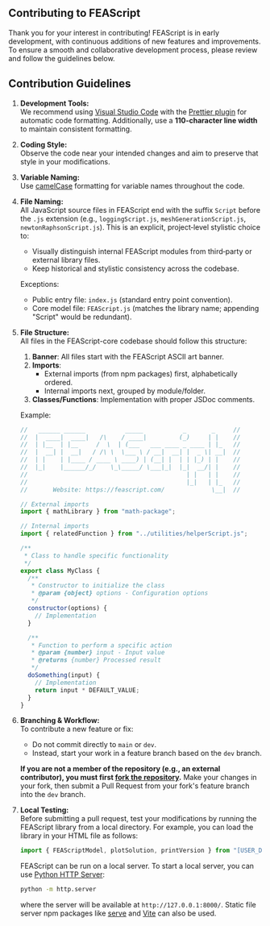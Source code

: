 ## Contributing to FEAScript

Thank you for your interest in contributing! FEAScript is in early development, with continuous additions of new features and improvements. To ensure a smooth and collaborative development process, please review and follow the guidelines below.

## Contribution Guidelines

1. **Development Tools:**  
   We recommend using [Visual Studio Code](https://code.visualstudio.com/) with the [Prettier plugin](https://marketplace.visualstudio.com/items?itemName=esbenp.prettier-vscode) for automatic code formatting. Additionally, use a **110-character line width** to maintain consistent formatting.

2. **Coding Style:**  
   Observe the code near your intended changes and aim to preserve that style in your modifications.

3. **Variable Naming:**  
   Use [camelCase](https://en.wikipedia.org/wiki/Camel_case) formatting for variable names throughout the code.

4. **File Naming:**  
   All JavaScript source files in FEAScript end with the suffix `Script` before the `.js` extension (e.g., `loggingScript.js`, `meshGenerationScript.js`, `newtonRaphsonScript.js`). This is an explicit, project‑level stylistic choice to:

   - Visually distinguish internal FEAScript modules from third‑party or external library files.
   - Keep historical and stylistic consistency across the codebase.

   Exceptions:

   - Public entry file: `index.js` (standard entry point convention).
   - Core model file: `FEAScript.js` (matches the library name; appending "Script" would be redundant).

5. **File Structure:**  
   All files in the FEAScript-core codebase should follow this structure:

   1. **Banner**: All files start with the FEAScript ASCII art banner.
   2. **Imports**:
      - External imports (from npm packages) first, alphabetically ordered.
      - Internal imports next, grouped by module/folder.
   3. **Classes/Functions**: Implementation with proper JSDoc comments.

   Example:

   ```javascript
   //   ______ ______           _____           _       _     //
   //  |  ____|  ____|   /\    / ____|         (_)     | |    //
   //  | |__  | |__     /  \  | (___   ___ ____ _ ____ | |_   //
   //  |  __| |  __|   / /\ \  \___ \ / __|  __| |  _ \| __|  //
   //  | |    | |____ / ____ \ ____) | (__| |  | | |_) | |    //
   //  |_|    |______/_/    \_\_____/ \___|_|  |_|  __/| |    //
   //                                            | |   | |    //
   //                                            |_|   | |_   //
   //       Website: https://feascript.com/             \__|  //

   // External imports
   import { mathLibrary } from "math-package";

   // Internal imports
   import { relatedFunction } from "../utilities/helperScript.js";

   /**
    * Class to handle specific functionality
    */
   export class MyClass {
     /**
      * Constructor to initialize the class
      * @param {object} options - Configuration options
      */
     constructor(options) {
       // Implementation
     }

     /**
      * Function to perform a specific action
      * @param {number} input - Input value
      * @returns {number} Processed result
      */
     doSomething(input) {
       // Implementation
       return input * DEFAULT_VALUE;
     }
   }
   ```

6. **Branching & Workflow:**  
   To contribute a new feature or fix:

   - Do not commit directly to `main` or `dev`.
   - Instead, start your work in a feature branch based on the `dev` branch.

   **If you are not a member of the repository (e.g., an external contributor), you must first [fork the repository](https://docs.github.com/en/get-started/quickstart/fork-a-repo).** Make your changes in your fork, then submit a Pull Request from your fork's feature branch into the `dev` branch.

7. **Local Testing:**  
   Before submitting a pull request, test your modifications by running the FEAScript library from a local directory. For example, you can load the library in your HTML file as follows:

   ```javascript
   import { FEAScriptModel, plotSolution, printVersion } from "[USER_DIRECTORY]/FEAScript-core/src/index.js";
   ```

   FEAScript can be run on a local server. To start a local server, you can use [Python HTTP Server](https://docs.python.org/3/library/http.server.html):

   ```bash
   python -m http.server
   ```

   where the server will be available at `http://127.0.0.1:8000/`. Static file server npm packages like [serve](https://github.com/vercel/serve#readme) and [Vite](https://vite.dev/) can also be used.
